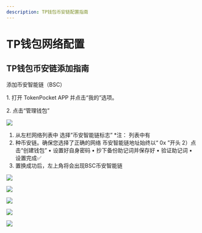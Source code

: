 ```yaml
---
description: TP钱包币安链配置指南
---
```


# TP钱包网络配置

## TP钱包币安链添加指南

&#x20;添加币安智能链（BSC）&#x20;

1\. 打开 TokenPocket APP 并点击“我的”选项。&#x20;

2\. 点击“管理钱包”

![](<../.gitbook/assets/image (31).png>)

1. 从左栏网络列表中 选择”币安智能链标志” \*注： 列表中有&#x20;
2. 种币安链。确保您选择了正确的网络 币安智能链地址始终以“ 0x ”开头 2）点击“创建钱包” • 设置好自身密码 • 抄下备份助记词并保存好 • 验证助记词 • 设置完成✅&#x20;
3. 置换成功后，左上角将会出现BSC币安智能链

![](<../.gitbook/assets/image (25).png>)

![](<../.gitbook/assets/image (46).png>)

![](<../.gitbook/assets/image (42).png>)

![](<../.gitbook/assets/image (35).png>)

![](<../.gitbook/assets/image (6).png>)
